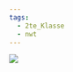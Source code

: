 ```yaml
---
tags:
  - 2te_Klasse
  - nwt
---
```

![](something%20something%20layer%204%20xd%20oida%2017-05-2024-06.excalidraw.svg)